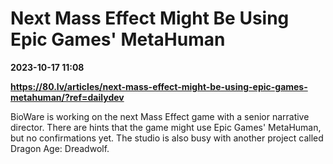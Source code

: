 # Next Mass Effect Might Be Using Epic Games' MetaHuman

**2023-10-17 11:08**

**https://80.lv/articles/next-mass-effect-might-be-using-epic-games-metahuman/?ref=dailydev**

BioWare is working on the next Mass Effect game with a senior narrative director. There are hints that the game might use Epic Games' MetaHuman, but no confirmations yet. The studio is also busy with another project called Dragon Age: Dreadwolf.